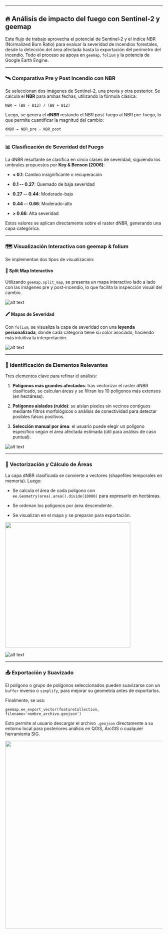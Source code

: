 * * * * *

🔥 Análisis de impacto del fuego con Sentinel-2 y geemap
--------------------------------------------------------

Este flujo de trabajo aprovecha el potencial de Sentinel-2 y el índice NBR (Normalized Burn Ratio) para evaluar la severidad de incendios forestales, desde la detección del área afectada hasta la exportación del perímetro del incendio. Todo el proceso se apoya en `geemap`, `folium` y la potencia de Google Earth Engine.

* * * * *

### 🛰️ Comparativa Pre y Post Incendio con NBR

Se seleccionan dos imágenes de Sentinel-2, una previa y otra posterior. Se calcula el **NBR** para ambas fechas, utilizando la fórmula clásica:

`NBR = (B8 - B12) / (B8 + B12)`

Luego, se genera el **dNBR** restando el NBR post-fuego al NBR pre-fuego, lo que permite cuantificar la magnitud del cambio:

`dNBR = NBR_pre - NBR_post`

* * * * *

### 📊 Clasificación de Severidad del Fuego

La dNBR resultante se clasifica en cinco clases de severidad, siguiendo los umbrales propuestos por **Key & Benson (2006)**:

-   **< 0.1**: Cambio insignificante o recuperación

-   **0.1 -- 0.27**: Quemado de baja severidad

-   **0.27 -- 0.44**: Moderado-bajo

-   **0.44 -- 0.66**: Moderado-alto

-   **> 0.66**: Alta severidad

Estos valores se aplican directamente sobre el raster dNBR, generando una capa categórica.

* * * * *

### 🗺️ Visualización Interactiva con geemap & folium

Se implementan dos tipos de visualización:

#### 🔁 Split Map Interactivo

Utilizando `geemap.split_map`, se presenta un mapa interactivo lado a lado con las imágenes pre y post-incendio, lo que facilita la inspección visual del cambio.

![alt text](https://github.com/cmlg96/practice/blob/main/1.JPG)

#### 🖍️ Mapas de Severidad

Con `folium`, se visualiza la capa de severidad con una **leyenda personalizada**, donde cada categoría tiene su color asociado, haciendo más intuitiva la interpretación.

![alt text](https://github.com/cmlg96/practice/blob/main/3.JPG)

* * * * *

### 🧹 Identificación de Elementos Relevantes

Tres elementos clave para refinar el análisis:

1.  **Polígonos más grandes afectados**: tras vectorizar el raster dNBR clasificado, se calculan áreas y se filtran los 10 polígonos más extensos (en hectáreas).

2.  **Polígonos aislados (ruido)**: se aíslan píxeles sin vecinos contiguos mediante filtros morfológicos o análisis de conectividad para detectar posibles falsos positivos.

3.  **Selección manual por área**: el usuario puede elegir un polígono específico según el área afectada estimada (útil para análisis de caso puntual).

![alt text](https://github.com/cmlg96/practice/blob/main/4.JPG)

* * * * *

### 📏 Vectorización y Cálculo de Áreas

La capa dNBR clasificada se convierte a vectores (shapefiles temporales en memoria). Luego:

-   Se calcula el área de cada polígono con `ee.Geometry(area).area().divide(10000)` para expresarlo en hectáreas.

-   Se ordenan los polígonos por área descendente.

-   Se visualizan en el mapa y se preparan para exportación.

<img src="https://github.com/cmlg96/practice/blob/main/5.JPG" width="400"/>

![alt text](https://github.com/cmlg96/practice/blob/main/6.JPG)
* * * * *

### 📤 Exportación y Suavizado

El polígono o grupo de polígonos seleccionados pueden suavizarse con un `buffer` inverso o `simplify`, para mejorar su geometría antes de exportarlos.

Finalmente, se usa:

`geemap.ee_export_vector(featureCollection, filename='nombre_archivo.geojson')`

Esto permite al usuario descargar el archivo `.geojson` directamente a su entorno local para posteriores análisis en QGIS, ArcGIS o cualquier herramienta SIG.

<img src="https://github.com/cmlg96/practice/blob/main/7.JPG" width="600"/>
